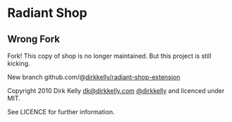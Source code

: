 # Radiant Shop

## Wrong Fork

Fork! This copy of shop is no longer maintained. But this project is still kicking.

New branch github.com/@[dirkkelly/radiant-shop-extension](http://github.com/dirkkelly/radiant-shop-extension)

Copyright 2010 Dirk Kelly [dk@dirkkelly.com](dk@dirkkelly.com) [@dirkkelly](http://twitter.com/dirkkelly) and licenced under MIT.

See LICENCE for further information.